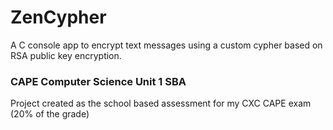 # ZenCypher
A C console app to encrypt text messages using a custom cypher based on RSA public key encryption.

### CAPE Computer Science Unit 1 SBA
Project created as the school based assessment for my CXC CAPE exam (20% of the grade)
